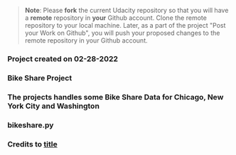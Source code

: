 >**Note**: Please **fork** the current Udacity repository so that you will have a **remote** repository in **your** Github account. Clone the remote repository to your local machine. Later, as a part of the project "Post your Work on Github", you will push your proposed changes to the remote repository in your Github account.

### Project created on 02-28-2022

### Bike Share Project

### The projects handles some Bike Share Data for Chicago, New York City and Washington

### **bikeshare.py**

### Credits to [title](https://github.com/udacity/pdsnd_github)
